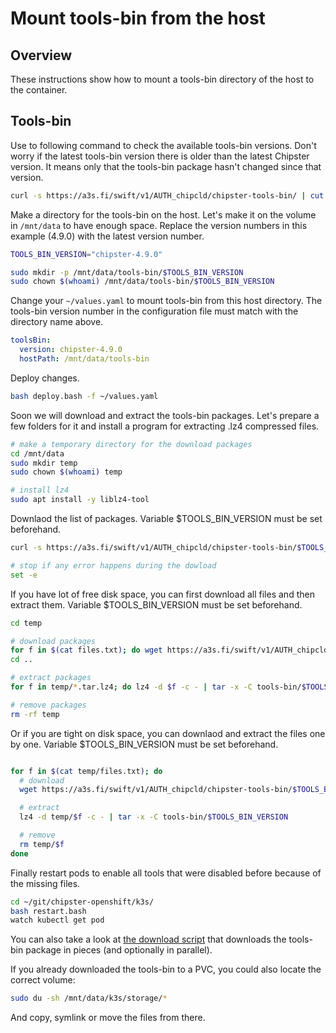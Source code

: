 # Mount tools-bin from the host

## Overview

These instructions show how to mount a tools-bin directory of the host to the container.

## Tools-bin

Use to following command to check the available tools-bin versions. Don't worry if the latest tools-bin version there is older than the latest Chipster version. It means only that the tools-bin package hasn't changed since that version.

```bash
curl -s https://a3s.fi/swift/v1/AUTH_chipcld/chipster-tools-bin/ | cut -d "/" -f 1 | sort | uniq
```

Make a directory for the tools-bin on the host. Let's make it on the volume in `/mnt/data` to have enough space. Replace the version numbers in this example (4.9.0) with the latest version number.

```bash
TOOLS_BIN_VERSION="chipster-4.9.0"

sudo mkdir -p /mnt/data/tools-bin/$TOOLS_BIN_VERSION
sudo chown $(whoami) /mnt/data/tools-bin/$TOOLS_BIN_VERSION
```

Change your `~/values.yaml` to mount tools-bin from this host directory. The tools-bin version number in the configuration file must match with the directory name above.

```yaml
toolsBin:
  version: chipster-4.9.0
  hostPath: /mnt/data/tools-bin
```

Deploy changes.

```bash
bash deploy.bash -f ~/values.yaml
```

Soon we will download and extract the tools-bin packages. Let's prepare a few folders for it and install a program for extracting .lz4 compressed files.

```bash
# make a temporary directory for the download packages
cd /mnt/data
sudo mkdir temp
sudo chown $(whoami) temp

# install lz4
sudo apt install -y liblz4-tool
```

Downlaod the list of packages. Variable $TOOLS_BIN_VERSION must be set beforehand.

```bash
curl -s https://a3s.fi/swift/v1/AUTH_chipcld/chipster-tools-bin/$TOOLS_BIN_VERSION/parts/files.txt | grep .tar.lz4$ > temp/files.txt

# stop if any error happens during the dowload
set -e

```

If you have lot of free disk space, you can first download all files and then extract them. Variable $TOOLS_BIN_VERSION must be set beforehand.

```bash
cd temp

# download packages
for f in $(cat files.txt); do wget https://a3s.fi/swift/v1/AUTH_chipcld/chipster-tools-bin/$f; done
cd ..

# extract packages
for f in temp/*.tar.lz4; do lz4 -d $f -c - | tar -x -C tools-bin/$TOOLS_BIN_VERSION; done

# remove packages
rm -rf temp
```

Or if you are tight on disk space, you can downlaod and extract the files one by one. Variable $TOOLS_BIN_VERSION must be set beforehand.

```bash

for f in $(cat temp/files.txt); do
  # download
  wget https://a3s.fi/swift/v1/AUTH_chipcld/chipster-tools-bin/$TOOLS_BIN_VERSION/parts/$f -O temp/$f

  # extract
  lz4 -d temp/$f -c - | tar -x -C tools-bin/$TOOLS_BIN_VERSION

  # remove
  rm temp/$f
done
```

Finally restart pods to enable all tools that were disabled before because of the missing files.

```bash
cd ~/git/chipster-openshift/k3s/
bash restart.bash
watch kubectl get pod
```

You can also take a look at [the download script](https://github.com/chipster/chipster-openshift/blob/master/k3s/helm/chipster/templates/download-tools-bin-job.yaml) that downloads the tools-bin package in pieces (and optionally in parallel).

If you already downloaded the tools-bin to a PVC, you could also locate the correct volume:

```bash
sudo du -sh /mnt/data/k3s/storage/*
```

And copy, symlink or move the files from there.
